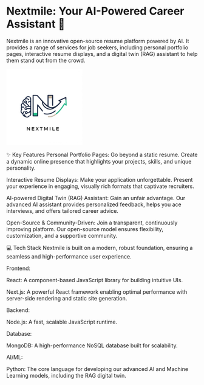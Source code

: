 # Nextmile: Your AI-Powered Career Assistant 🚀
Nextmile is an innovative open-source resume platform powered by AI. It provides a range of services for job seekers, including personal portfolio pages, interactive resume displays, and a digital twin (RAG) assistant to help them stand out from the crowd.

<img src="Nextmile_logo.png" width="200" alt="Nextmile logo" />

✨ Key Features
Personal Portfolio Pages: Go beyond a static resume. Create a dynamic online presence that highlights your projects, skills, and unique personality.

Interactive Resume Displays: Make your application unforgettable. Present your experience in engaging, visually rich formats that captivate recruiters.

AI-powered Digital Twin (RAG) Assistant: Gain an unfair advantage. Our advanced AI assistant provides personalized feedback, helps you ace interviews, and offers tailored career advice.

Open-Source & Community-Driven: Join a transparent, continuously improving platform. Our open-source model ensures flexibility, customization, and a supportive community.

💻 Tech Stack
Nextmile is built on a modern, robust foundation, ensuring a seamless and high-performance user experience.

Frontend:

React: A component-based JavaScript library for building intuitive UIs.

Next.js: A powerful React framework enabling optimal performance with server-side rendering and static site generation.

Backend:

Node.js: A fast, scalable JavaScript runtime.

Database:

MongoDB: A high-performance NoSQL database built for scalability.

AI/ML:

Python: The core language for developing our advanced AI and Machine Learning models, including the RAG digital twin.

